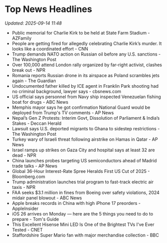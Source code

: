 # Top News Headlines

_Updated: 2025-09-14 11:48_

- Public memorial for Charlie Kirk to be held at State Farm Stadium - AZFamily
- People are getting fired for allegedly celebrating Charlie Kirk’s murder. It looks like a coordinated effort - CNN
- Trump demands NATO action on Russian oil before any U.S. sanctions - The Washington Post
- Over 100,000 attend London rally organized by far-right activist, clashes break out - NPR
- Romania reports Russian drone in its airspace as Poland scrambles jets again - The Guardian
- Undocumented father killed by ICE agent in Franklin Park shooting had no criminal background, lawyer says - cbsnews.com
- US official says personnel from Navy ship inspected Venezuelan fishing boat for drugs - ABC News
- Memphis mayor says he got confirmation National Guard would be deployed from Trump's TV comments - AP News
- Nepal’s Gen Z Protests: Interim Govt, Dissolution of Parliament & India’s Stakes - Deccan Herald
- Lawsuit says U.S. deported migrants to Ghana to sidestep restrictions - The Washington Post
- Turkey wary of Israeli threat following airstrike on Hamas in Qatar - AP News
- Israel ramps up strikes on Gaza City and hospital says at least 32 are dead - NPR
- China launches probes targeting US semiconductors ahead of Madrid trade talks - AP News
- Global 36-Hour Interest-Rate Spree Heralds First US Cut of 2025 - Bloomberg.com
- Trump administration launches trial program to fast-track electric air taxis - NPR
- FAA seeks $3.1 million in fines from Boeing over safety violations, 2024 midair panel blowout - ABC News
- Apple breaks records in China with high iPhone 17 preorders - AppleInsider
- iOS 26 arrives on Monday — here are the 5 things you need to do to prepare - Tom's Guide
- This Excellent Hisense Mini LED Is One of the Brightest TVs I've Ever Tested - CNET
- Staffordshire Super Mario fan with major merchandise collection - BBC